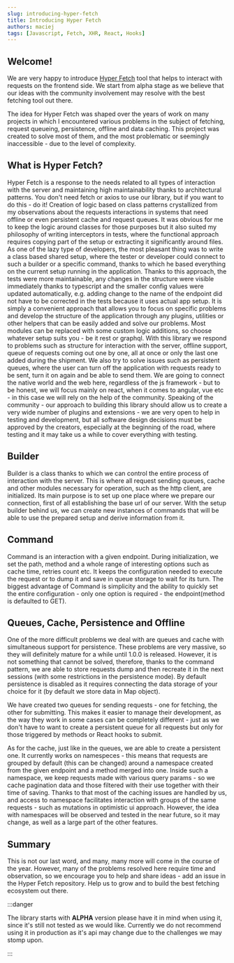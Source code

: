 ```yaml
---
slug: introducing-hyper-fetch
title: Introducing Hyper Fetch
authors: maciej
tags: [Javascript, Fetch, XHR, React, Hooks]
---
```


## Welcome!

We are very happy to introduce [Hyper Fetch](https://github.com/BetterTyped/hyper-fetch) tool that helps to interact
with requests on the frontend side. We start from alpha stage as we believe that our ideas with the community
involvement may resolve with the best fetching tool out there.

The idea for Hyper Fetch was shaped over the years of work on many projects in which I encountered various problems in
the subject of fetching, request queueing, persistence, offline and data caching. This project was created to solve most
of them, and the most problematic or seemingly inaccessible - due to the level of complexity.

## What is Hyper Fetch?

Hyper Fetch is a response to the needs related to all types of interaction with the server and maintaining high
maintainability thanks to architectural patterns. You don't need fetch or axios to use our library, but if you want to
do this - do it! Creation of logic based on class patterns crystallized from my observations about the requests
interactions in systems that need offline or even persistent cache and request queues. It was obvious for me to keep the
logic around classes for those purposes but it also suited my philosophy of writing interceptors in tests, where the
functional approach requires copying part of the setup or extracting it significantly around files. As one of the lazy
type of developers, the most pleasant thing was to write a class based shared setup, where the tester or developer could
connect to such a builder or a specific command, thanks to which he based everything on the current setup running in the
application. Thanks to this approach, the tests were more maintainable, any changes in the structure were visible
immediately thanks to typescript and the smaller config values were updated automatically, e.g. adding change to the
name of the endpoint did not have to be corrected in the tests because it uses actual app setup. It is simply a
convenient approach that allows you to focus on specific problems and develop the structure of the application through
any plugins, utilities or other helpers that can be easily added and solve our problems. Most modules can be replaced
with some custom logic additions, so choose whatever setup suits you - be it rest or graphql. With this library we
respond to problems such as structure for interaction with the server, offline support, queue of requests coming out one
by one, all at once or only the last one added during the shipment. We also try to solve issues such as persistent
queues, where the user can turn off the application with requests ready to be sent, turn it on again and be able to send
them. We are going to connect the native world and the web here, regardless of the js framework - but to be honest, we
will focus mainly on react, when it comes to angular, vue etc - in this case we will rely on the help of the community.
Speaking of the community - our approach to building this library should allow us to create a very wide number of
plugins and extensions - we are very open to help in testing and development, but all software design decisions must be
approved by the creators, especially at the beginning of the road, where testing and it may take us a while to cover
everything with testing.

## Builder

Builder is a class thanks to which we can control the entire process of interaction with the server. This is where all
request sending queues, cache and other modules necessary for operation, such as the http client, are initialized. Its
main purpose is to set up one place where we prepare our connection, first of all establishing the base url of our
server. With the setup builder behind us, we can create new instances of commands that will be able to use the prepared
setup and derive information from it.

## Command

Command is an interaction with a given endpoint. During initialization, we set the path, method and a whole range of
interesting options such as cache time, retries count etc. It keeps the configuration needed to execute the request or
to dump it and save in queue storage to wait for its turn. The biggest advantage of Command is simplicity and the
ability to quickly set the entire configuration - only one option is required - the endpoint(method is defaulted to
GET).

## Queues, Cache, Persistence and Offline

One of the more difficult problems we deal with are queues and cache with simultaneous support for persistence. These
problems are very massive, so they will definitely mature for a while until 1.0.0 is released. However, it is not
something that cannot be solved, therefore, thanks to the command pattern, we are able to store requests dump and then
recreate it in the next sessions (with some restrictions in the persistence mode). By default persistence is disabled as
it requires connecting the data storage of your choice for it (by default we store data in Map object).

We have created two queues for sending requests - one for fetching, the other for submitting. This makes it easier to
manage their development, as the way they work in some cases can be completely different - just as we don't have to want
to create a persistent queue for all requests but only for those triggered by methods or React hooks to submit.

As for the cache, just like in the queues, we are able to create a persistent one. It currently works on namespeces -
this means that requests are grouped by default (this can be changed) around a namespace created from the given endpoint
and a method merged into one. Inside such a namespace, we keep requests made with various query params - so we cache
pagination data and those filtered with their use together with their time of saving. Thanks to that most of the caching
issues are handled by us, and access to namespace facilitates interaction with groups of the same requests - such as
mutations in optimistic ui approach. However, the idea with namespaces will be observed and tested in the near future,
so it may change, as well as a large part of the other features.

## Summary

This is not our last word, and many, many more will come in the course of the year. However, many of the problems
resolved here require time and observation, so we encourage you to help and share ideas - add an issue in the Hyper
Fetch repository. Help us to grow and to build the best fetching ecosystem out there.

:::danger

The library starts with **ALPHA** version please have it in mind when using it, since it's still not tested as we would
like. Currently we do not recommend using it in production as it's api may change due to the challenges we may stomp
upon.

:::
